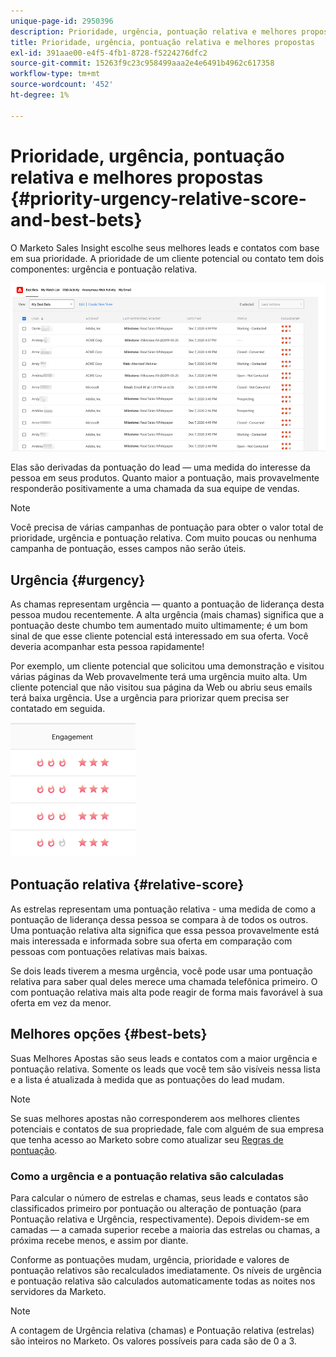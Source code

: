 ```yaml
---
unique-page-id: 2950396
description: Prioridade, urgência, pontuação relativa e melhores propostas - Documentos do Marketo - Documentação do produto
title: Prioridade, urgência, pontuação relativa e melhores propostas
exl-id: 391aae00-e4f5-4fb1-8728-f5224276dfc2
source-git-commit: 15263f9c23c958499aaa2e4e6491b4962c617358
workflow-type: tm+mt
source-wordcount: '452'
ht-degree: 1%

---
```


# Prioridade, urgência, pontuação relativa e melhores propostas {#priority-urgency-relative-score-and-best-bets}

O Marketo Sales Insight escolhe seus melhores leads e contatos com base em sua prioridade. A prioridade de um cliente potencial ou contato tem dois componentes: urgência e pontuação relativa.

![](assets/priority-urgency-relative-score-and-best-bets-1.png)

Elas são derivadas da pontuação do lead — uma medida do interesse da pessoa em seus produtos. Quanto maior a pontuação, mais provavelmente responderão positivamente a uma chamada da sua equipe de vendas.

>[!NOTE]
>
>Você precisa de várias campanhas de pontuação para obter o valor total de prioridade, urgência e pontuação relativa.  Com muito poucas ou nenhuma campanha de pontuação, esses campos não serão úteis.

## Urgência {#urgency}

As chamas representam urgência — quanto a pontuação de liderança desta pessoa mudou recentemente. A alta urgência (mais chamas) significa que a pontuação deste chumbo tem aumentado muito ultimamente; é um bom sinal de que esse cliente potencial está interessado em sua oferta. Você deveria acompanhar esta pessoa rapidamente!

Por exemplo, um cliente potencial que solicitou uma demonstração e visitou várias páginas da Web provavelmente terá uma urgência muito alta. Um cliente potencial que não visitou sua página da Web ou abriu seus emails terá baixa urgência. Use a urgência para priorizar quem precisa ser contatado em seguida.

![](assets/priority-urgency-relative-score-and-best-bets-2.png)

## Pontuação relativa {#relative-score}

As estrelas representam uma pontuação relativa - uma medida de como a pontuação de liderança dessa pessoa se compara à de todos os outros. Uma pontuação relativa alta significa que essa pessoa provavelmente está mais interessada e informada sobre sua oferta em comparação com pessoas com pontuações relativas mais baixas.

Se dois leads tiverem a mesma urgência, você pode usar uma pontuação relativa para saber qual deles merece uma chamada telefônica primeiro. O com pontuação relativa mais alta pode reagir de forma mais favorável à sua oferta em vez da menor.

## Melhores opções {#best-bets}

Suas Melhores Apostas são seus leads e contatos com a maior urgência e pontuação relativa. Somente os leads que você tem são visíveis nessa lista e a lista é atualizada à medida que as pontuações do lead mudam.

>[!NOTE]
>
>Se suas melhores apostas não corresponderem aos melhores clientes potenciais e contatos de sua propriedade, fale com alguém de sua empresa que tenha acesso ao Marketo sobre como atualizar seu [Regras de pontuação](/help/marketo/getting-started/quick-wins/simple-scoring.md).

### Como a urgência e a pontuação relativa são calculadas

Para calcular o número de estrelas e chamas, seus leads e contatos são classificados primeiro por pontuação ou alteração de pontuação (para Pontuação relativa e Urgência, respectivamente). Depois dividem-se em camadas — a camada superior recebe a maioria das estrelas ou chamas, a próxima recebe menos, e assim por diante.

Conforme as pontuações mudam, urgência, prioridade e valores de pontuação relativos são recalculados imediatamente. Os níveis de urgência e pontuação relativa são calculados automaticamente todas as noites nos servidores da Marketo.

>[!NOTE]
>
>A contagem de Urgência relativa (chamas) e Pontuação relativa (estrelas) são inteiros no Marketo. Os valores possíveis para cada são de 0 a 3.
